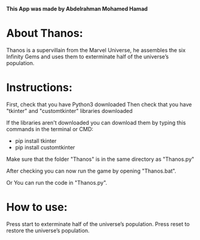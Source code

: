 **This App was made by Abdelrahman Mohamed Hamad**

# About Thanos:

Thanos is a supervillain from the Marvel Universe,
he assembles the six Infinity Gems and uses them to exterminate half of the universe’s population.

# Instructions:

First, check that you have Python3 downloaded 
Then check that you have "tkinter" and "customtkinter" libraries downloaded

If the libraries aren't downloaded you can download them by typing this commands in the terminal or CMD:
- pip install tkinter
- pip install customtkinter

Make sure that the folder "Thanos" is in the same directory as "Thanos.py"

After checking you can now run the game by opening "Thanos.bat".

Or You can run the code in "Thanos.py".

# How to use:

Press start to exterminate half of the universe’s population.
Press reset to restore the universe’s population.